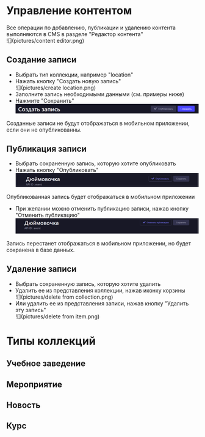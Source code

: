 
# Управление контентом
Все операции по добавлению, публикации и удалению контента выполняются в CMS в разделе "Редактор контента"  
![](pictures/content editor.png)

## Создание записи

- Выбрать тип коллекции, например "location"   
- Нажать кнопку "Создать новую запись"  
![](pictures/create location.png)  
- Заполните запись необходимыми данными (см. примеры ниже)  
- Нажмите "Сохранить"  
![](pictures/save.png)  

Созданные записи не будут отображаться в мобильном приложении, если они не опубликованны.
## Публикация записи

- Выбрать сохраненную запись, которую хотите опубликовать  
- Нажать кнопку "Опубликовать"  
![](pictures/publish.png)  

Опубликованная запись будет отображаться в мобильном приложении  

- При желании можно отменить публикацию записи, нажав кнопку "Отменить публикацию"  
![](pictures/unpublish.png)   

Запись перестанет отображаться в мобильном приложении, но будет сохранена в базе данных.  

## Удаление записи

- Выбрать сохраненную запись, которую хотите удалить  
- Удалить ее из представления коллекции, нажав иконку корзины  
![](pictures/delete from collection.png)   
- Или удалить ее из представления записи, нажав кнопку "Удалить эту запись"  
![](pictures/delete from item.png)    

# Типы коллекций
## Учебное заведение


## Мероприятие



## Новость



## Курс
